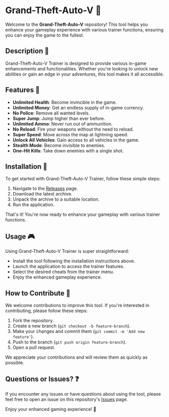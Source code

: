 # Grand-Theft-Auto-V 🚓

Welcome to the **Grand-Theft-Auto-V** repository! This tool helps you enhance your gameplay experience with various trainer functions, ensuring you can enjoy the game to the fullest.

## Description 📝

Grand-Theft-Auto-V Trainer is designed to provide various in-game enhancements and functionalities. Whether you're looking to unlock new abilities or gain an edge in your adventures, this tool makes it all accessible.

## Features 🌟

- **Unlimited Health**: Become invincible in the game.
- **Unlimited Money**: Get an endless supply of in-game currency.
- **No Police**: Remove all wanted levels.
- **Super Jump**: Jump higher than ever before.
- **Unlimited Ammo**: Never run out of ammunition.
- **No Reload**: Fire your weapons without the need to reload.
- **Super Speed**: Move across the map at lightning speed.
- **Unlock All Vehicles**: Gain access to all vehicles in the game.
- **Stealth Mode**: Become invisible to enemies.
- **One-Hit Kills**: Take down enemies with a single shot.

## Installation 🔽

To get started with Grand-Theft-Auto-V Trainer, follow these simple steps:

1. Navigate to the [Releases](../../releases) page.
2. Download the latest archive.
3. Unpack the archive to a suitable location.
4. Run the application.

That's it! You're now ready to enhance your gameplay with various trainer functions.

## Usage 🎮

Using Grand-Theft-Auto-V Trainer is super straightforward:
- Install the tool following the installation instructions above.
- Launch the application to access the trainer features.
- Select the desired cheats from the trainer menu.
- Enjoy the enhanced gameplay experience.

## How to Contribute 🤝

We welcome contributions to improve this tool. If you're interested in contributing, please follow these steps:

1. Fork the repository.
2. Create a new branch (`git checkout -b feature-branch`).
3. Make your changes and commit them (`git commit -m 'Add new feature'`).
4. Push to the branch (`git push origin feature-branch`).
5. Open a pull request.

We appreciate your contributions and will review them as quickly as possible.

## Questions or Issues? ❓

If you encounter any issues or have questions about using the tool, please feel free to open an issue on this repository's [Issues](../../issues) page.

Enjoy your enhanced gaming experience! 🎉
